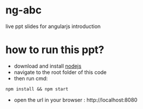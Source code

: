 # ng-abc
live ppt slides for angularjs introduction

# how to run this ppt?

 - download and install [nodejs](http://nodejs.org)
 - navigate to the root folder of this code
 - then run cmd:
```
npm install && npm start
```
 - open the url in your browser : http://localhost:8080
 
